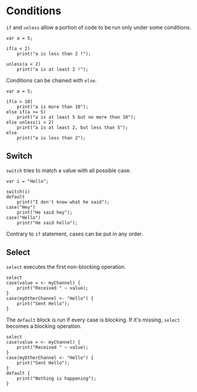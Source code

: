 # Conditions

`if` and `unless` allow a portion of code to be run only under some conditions.
```grimoire
var a = 5;

if(a < 2)
    print("a is less than 2 !");

unless(a < 2)
    print("a is at least 2 !");
```
Conditions can be chained with `else`.
```grimoire
var a = 5;

if(a > 10)
    print("a is more than 10");
else if(a >= 5)
    print("a is at least 5 but no more than 10");
else unless(i < 2)
    print("a is at least 2, but less than 5");
else
    print("a is less than 2");
```

## Switch

`switch` tries to match a value with all possible case.
```grimoire
var i = "Hello";

switch(i)
default
	print("I don't know what he said");
case("Hey")
	print("He said hey");
case("Hello")
	print("He said hello");
```

Contrary to `if` statement, cases can be put in any order.

## Select

`select` executes the first non-blocking operation.
```grimoire
select
case(value = <- myChannel) {
	print("Received " ~ value);
}
case(myOtherChannel <- "Hello") {
	print("Sent Hello");
}
```

The `default` block is run if every case is blocking.
If it's missing, `select` becomes a blocking operation.
```grimoire
select
case(value = <- myChannel) {
	print("Received " ~ value);
}
case(myOtherChannel <- "Hello") {
	print("Sent Hello");
}
default {
	print("Nothing is happening");
}
```